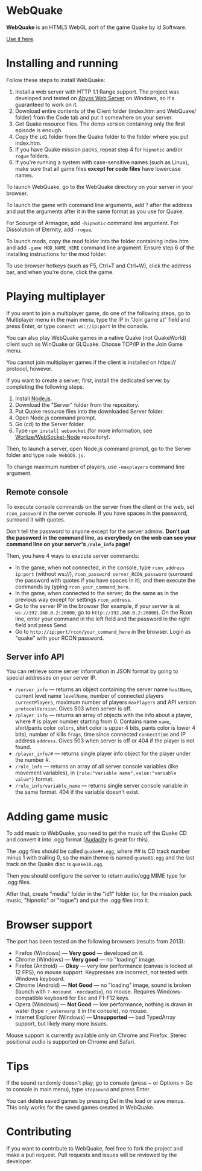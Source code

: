 # WebQuake

**WebQuake** is an HTML5 WebGL port of the game Quake by id Software.

[Use it here](https://testing-platform-games.github.io/WebQuake/Client).

# Installing and running

Follow these steps to install WebQuake:

1. Install a web server with HTTP 1.1 Range support. The project was developed and tested on [Abyss Web Server](http://www.aprelium.com/abyssws/) on Windows, so it's guaranteed to work on it.
2. Download entire contents of the Client folder (index.htm and WebQuake/ folder) from the Code tab and put it somewhere on your server.
3. Get Quake resource files. The demo version containing only the first episode is enough.
4. Copy the `id1` folder from the Quake folder to the folder where you put index.htm.
5. If you have Quake mission packs, repeat step 4 for `hipnotic` and/or `rogue` folders.
6. If you're running a system with case-sensitive names (such as Linux), make sure that all game files **except for code files** have lowercase names.

To launch WebQuake, go to the WebQuake directory on your server in your browser.

To launch the game with command line arguments, add ? after the address and put the arguments after it in the same format as you use for Quake.

For Scourge of Armagon, add `-hipnotic` command line argument. For Dissolution of Eternity, add `-rogue`.

To launch mods, copy the mod folder into the folder containing index.htm and add `-game MOD_NAME_HERE` command line argument. Ensure step 6 of the installing instructions for the mod folder.

To use browser hotkeys (such as F5, Ctrl+T and Ctrl+W), click the address bar, and when you're done, click the game.

# Playing multiplayer

If you want to join a multiplayer game, do one of the following steps, go to Multiplayer menu in the main menu, type the IP in "Join game at" field and press Enter, or type `connect ws://ip:port` in the console.

You can also play WebQuake games in a native Quake (not QuakeWorld) client such as WinQuake or GLQuake. Choose TCP/IP in the Join Game menu.

You cannot join multiplayer games if the client is installed on https:// protocol, however.

If you want to create a server, first, install the dedicated server by completing the following steps.

1. Install [Node.js](http://nodejs.org).
2. Download the "Server" folder from the repository.
3. Put Quake resource files into the downloaded Server folder.
3. Open Node.js command prompt.
4. Go (cd) to the Server folder.
5. Type `npm install websocket` (for more information, see [Worlize/WebSocket-Node](https://github.com/Worlize/WebSocket-Node) repository).

Then, to launch a server, open Node.js command prompt, go to the Server folder and type `node WebQDS.js`.

To change maximum number of players, use `-maxplayers` command line argument.

## Remote console

To execute console commands on the server from the client or the web, set `rcon_password` in the server console. If you have spaces in the password, surround it with quotes.

Don't tell the password to anyone except for the server admins. **Don't put the password in the command line, as everybody on the web can see your command line on your server's `/rule_info` page!**

Then, you have 4 ways to execute server commands:

* In the game, when not connected, in the console, type `rcon_address ip:port` (without ws://), `rcon_password server_RCON_password` (surround the password with quotes if you have spaces in it), and then execute the commands by typing `rcon your_command_here`.
* In the game, when connected to the server, do the same as in the previous way except for settings `rcon_address`.
* Go to the server IP in the browser (for example, if your server is at `ws://192.168.0.2:26000`, go to `http://192.168.0.2:26000`). On the Rcon line, enter your command in the left field and the password in the right field and press Send.
* Go to `http://ip:port/rcon/your_command_here` in the browser. Login as "quake" with your RCON password.

## Server info API

You can retrieve some server information in JSON format by going to special addresses on your server IP.

* `/server_info` — returns an object containing the server name `hostName`, current level name `levelName`, number of connected players `currentPlayers`, maximum number of players `maxPlayers` and API version `protocolVersion`. Gives 503 when server is off.
* `/player_info` — returns an array of objects with the info about a player, where # is player number starting from 0. Contains name `name`, shirt/pants color `colors`, shirt color is upper 4 bits, pants color is lower 4 bits), number of kills `frags`, time since connected `connectTime` and IP address `address`. Gives 503 when server is off or 404 if the player is not found.
* `/player_info/#` — returns single player info object for the player under the number #.
* `/rule_info` — returns an array of all server console variables (like movement variables), in `{rule:"variable name",value:"variable value"}` format.
* `/rule_info/variable_name` — returns single server console variable in the same format. 404 if the variable doesn't exist.

# Adding game music

To add music to WebQuake, you need to get the music off the Quake CD and convert it into .ogg format ([Audacity](http://audacity.sourceforge.net/) is great for this).

The .ogg files should be called `quake##.ogg`, where ## is CD track number minus 1 with trailing 0, so the main theme is named `quake01.ogg` and the last track on the Quake disc is `quake10.ogg`.

Then you should configure the server to return audio/ogg MIME type for .ogg files.

After that, create "media" folder in the "id1" folder (or, for the mission pack music, "hipnotic" or "rogue") and put the .ogg files into it.

# Browser support

The port has been tested on the following browsers (results from 2013):

* Firefox (Windows) — **Very good** — developed on it.
* Chrome (Windows) — **Very good** — no "loading" image.
* Firefox (Android) — **Okay** — very low performance (canvas is locked at 12 FPS), no mouse support. Keypresses are incorrect, not tested with Windows keyboard.
* Chrome (Android) — **Not Good** — no "loading" image, sound is broken (launch with `?-nosound -nocdaudio`), no mouse. Requires Windows-compatible keyboard for Esc and F1-F12 keys.
* Opera (Windows) — **Not Good** — low performance, nothing is drawn in water (type `r_waterwarp 0` in the console), no mouse.
* Internet Explorer (Windows) — **Unsupported** — bad TypedArray support, but likely many more issues.

Mouse support is currently available only on Chrome and Firefox. Stereo positional audio is supported on Chrome and Safari.

# Tips

If the sound randomly doesn't play, go to console (press ~ or Options > Go to console in main menu), type `stopsound` and press Enter.

You can delete saved games by pressing Del in the load or save menus. This only works for the saved games created in WebQuake.

# Contributing

If you want to contribute to WebQuake, feel free to fork the project and make a pull request. Pull requests and issues will be reviewed by the developer.
